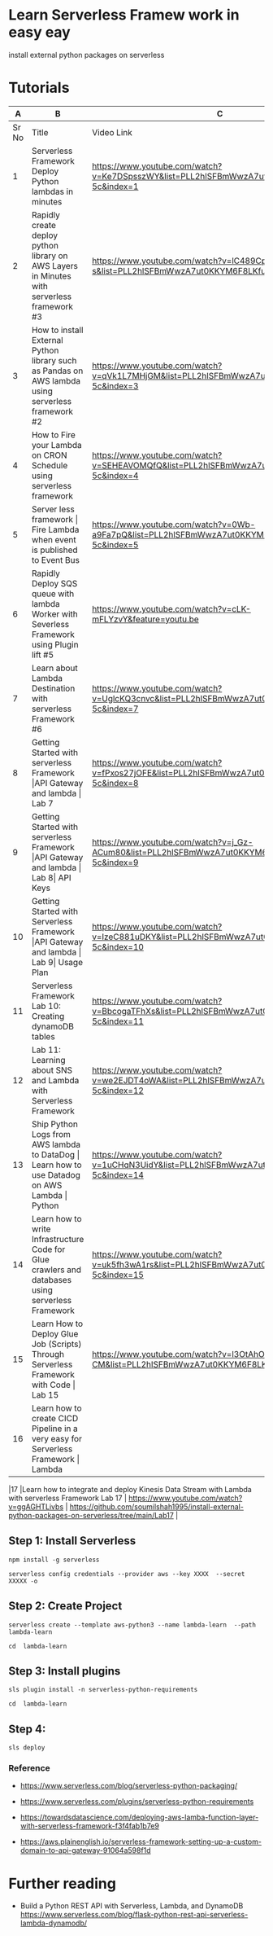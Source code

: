 # Learn Serverless Framew work in easy eay 
install external python packages on serverless

# Tutorials 

|A    |B                                                                                                |C                                                                                           |D                                                                                                                          |
|-----|-------------------------------------------------------------------------------------------------|--------------------------------------------------------------------------------------------|---------------------------------------------------------------------------------------------------------------------------|
|Sr No|Title                                                                                            |Video Link                                                                                  |Lab Code                                                                                                                   |
|1    |Serverless Framework  Deploy Python lambdas in minutes                                           |https://www.youtube.com/watch?v=Ke7DSpsszWY&list=PLL2hlSFBmWwzA7ut0KKYM6F8LKfu84-5c&index=1 |https://github.com/soumilshah1995/install-external-python-packages-on-serverless/tree/main/Lab1                            |
|2    |Rapidly create deploy python library on AWS Layers in Minutes with serverless framework #3       |https://www.youtube.com/watch?v=lC489CpKg-s&list=PLL2hlSFBmWwzA7ut0KKYM6F8LKfu84-5c&index=2 |https://github.com/soumilshah1995/install-external-python-packages-on-serverless/tree/main/Lab2/lambda-layers              |
|3    |How to install External Python library such as Pandas on AWS lambda using serverless framework #2|https://www.youtube.com/watch?v=qVk1L7MHjGM&list=PLL2hlSFBmWwzA7ut0KKYM6F8LKfu84-5c&index=3 |https://github.com/soumilshah1995/install-external-python-packages-on-serverless/tree/main/Lab1                            |
|4    |How to Fire your Lambda on CRON Schedule using serverless framework                              |https://www.youtube.com/watch?v=SEHEAVOMQfQ&list=PLL2hlSFBmWwzA7ut0KKYM6F8LKfu84-5c&index=4 |https://github.com/soumilshah1995/install-external-python-packages-on-serverless/tree/main/Lab3/cron-jobs                  |
|5    |Server less framework &#124; Fire Lambda when event is published to Event Bus                         |https://www.youtube.com/watch?v=0Wb-a9Fa7pQ&list=PLL2hlSFBmWwzA7ut0KKYM6F8LKfu84-5c&index=5 |https://github.com/soumilshah1995/install-external-python-packages-on-serverless/tree/main/Lab4/aws-event-bus              |
|6    |Rapidly Deploy SQS queue with lambda Worker with Severless Framework using Plugin lift #5        |https://www.youtube.com/watch?v=cLK-mFLYzvY&feature=youtu.be                                |https://github.com/soumilshah1995/install-external-python-packages-on-serverless/tree/main/Lab5/learn-sqs                  |
|7    |Learn about Lambda Destination with serverless Framework #6                                      |https://www.youtube.com/watch?v=UglcKQ3cnvc&list=PLL2hlSFBmWwzA7ut0KKYM6F8LKfu84-5c&index=7 |https://github.com/soumilshah1995/install-external-python-packages-on-serverless/tree/main/Lab6                            |
|8    |Getting Started with serverless Framework &#124;API Gateway and lambda &#124; Lab 7                        |https://www.youtube.com/watch?v=fPxos27jOFE&list=PLL2hlSFBmWwzA7ut0KKYM6F8LKfu84-5c&index=8 |https://github.com/soumilshah1995/install-external-python-packages-on-serverless/tree/main/lab7/learn                      |
|9    |Getting Started with serverless Framework &#124;API Gateway and lambda &#124; Lab 8&#124; API Keys              |https://www.youtube.com/watch?v=j_Gz-ACum80&list=PLL2hlSFBmWwzA7ut0KKYM6F8LKfu84-5c&index=9 |https://github.com/soumilshah1995/install-external-python-packages-on-serverless/tree/main/Lab8/aws-python-http-api-project|
|10   |Getting Started with Serverless Framework &#124;API Gateway and lambda &#124; Lab 9&#124; Usage Plan            |https://www.youtube.com/watch?v=IzeC881uDKY&list=PLL2hlSFBmWwzA7ut0KKYM6F8LKfu84-5c&index=10|https://github.com/soumilshah1995/install-external-python-packages-on-serverless/tree/main/Lab9/aws-python-http-api-project|
|11   |Serverless Framework Lab 10: Creating dynamoDB tables                                            |https://www.youtube.com/watch?v=BbcogaTFhXs&list=PLL2hlSFBmWwzA7ut0KKYM6F8LKfu84-5c&index=11|                                                                                                                           |
|12   |Lab 11: Learning about SNS and Lambda with Serverless Framework                                  |https://www.youtube.com/watch?v=we2EJDT4oWA&list=PLL2hlSFBmWwzA7ut0KKYM6F8LKfu84-5c&index=12|https://github.com/soumilshah1995/install-external-python-packages-on-serverless/tree/main/Lab11                           |
|13   |Ship Python Logs from AWS lambda to DataDog &#124; Learn how to use Datadog on AWS Lambda &#124; Python    |https://www.youtube.com/watch?v=1uCHqN3UidY&list=PLL2hlSFBmWwzA7ut0KKYM6F8LKfu84-5c&index=14|https://github.com/soumilshah1995/install-external-python-packages-on-serverless/tree/main/Lab13/lambda                    |
|14   |Learn how to write Infrastructure Code for Glue crawlers and databases using serverless Framework|https://www.youtube.com/watch?v=uk5fh3wA1rs&list=PLL2hlSFBmWwzA7ut0KKYM6F8LKfu84-5c&index=15|https://github.com/soumilshah1995/install-external-python-packages-on-serverless/tree/main/LAB14                           |
|15   |Learn How to Deploy Glue Job (Scripts) Through Serverless Framework with Code &#124; Lab 15           |https://www.youtube.com/watch?v=l3OtAhOJ-CM&list=PLL2hlSFBmWwzA7ut0KKYM6F8LKfu84-5c&index=16|https://github.com/soumilshah1995/install-external-python-packages-on-serverless/tree/main/Lab15                           |
|16   |Learn how to create CICD Pipeline in a very easy  for Serverless Framework &#124; Lambda              |                                                                                            |https://github.com/soumilshah1995/install-external-python-packages-on-serverless/tree/main/Lab16                           |

|17   |Learn how to integrate and deploy Kinesis Data Stream with Lambda with serverless Framework Lab 17          |   https://www.youtube.com/watch?v=ggAGHTLivbs                                                                                         |        https://github.com/soumilshah1995/install-external-python-packages-on-serverless/tree/main/Lab17                 |


## Step 1: Install Serverless
```
npm install -g serverless

serverless config credentials --provider aws --key XXXX  --secret XXXXX -o

```


## Step 2: Create Project 
```
serverless create --template aws-python3 --name lambda-learn  --path lambda-learn

cd  lambda-learn
```


## Step 3: Install plugins
```
sls plugin install -n serverless-python-requirements

cd  lambda-learn
```

## Step 4:  
```
sls deploy
```


### Reference

* https://www.serverless.com/blog/serverless-python-packaging/
  
* https://www.serverless.com/plugins/serverless-python-requirements

* https://towardsdatascience.com/deploying-aws-lamba-function-layer-with-serverless-framework-f3f4fab1b7e9
* https://aws.plainenglish.io/serverless-framework-setting-up-a-custom-domain-to-api-gateway-91064a598f1d


# Further reading 

* Build a Python REST API with Serverless, Lambda, and DynamoDB
https://www.serverless.com/blog/flask-python-rest-api-serverless-lambda-dynamodb/








